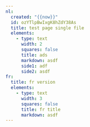 ```yaml
---
nl:
  created: "{{now}}"
  id: ozYTlpBwIxgK8hZdY38As
  title: test page single file
  elements:
    - type: text
      width: 2
      squares: false
      title: ads
      markdown: asdf
      side1: adf
      side2: asdf
fr:
  title: fr version
  elements:
    - type: text
      width: 3
      squares: false
      title: fr title
      markdown: asdf
---
```

